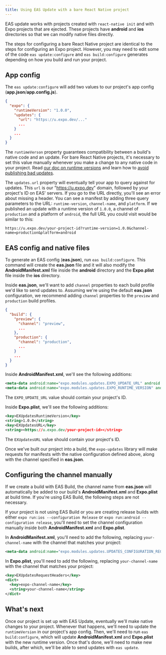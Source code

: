 ```yaml
---
title: Using EAS Update with a bare React Native project
---
```


EAS update works with projects created with `react-native init` and with Expo projects that are ejected. These projects have **android** and **ios** directories so that we can modify native files directly.

The steps for configuring a bare React Native project are identical to the steps for configuring an Expo project. However, you may need to edit some of the code `eas update:configure` and `eas build:configure` generates depending on how you build and run your project.

## App config

The `eas update:configure` will add two values to our project's app config (**app.json**/**app.config.js**).

```json
{
  "expo": {
    "runtimeVersion": "1.0.0",
    "updates": {
      "url": "https://u.expo.dev/..."
      ...
    }
    ...
  }
}
```

The `runtimeVerson` property guarantees compatibility between a build's native code and an update. For bare React Native projects, it's necessary to set this value manually whenever you make a change to any native code in your project. Read [our doc on runtime versions](/eas-update/runtime-versions/#custom--runtimeversion) and learn how to [avoid publishing bad updates](/eas-update/runtime-versions/#avoiding-crashes-with-incompatible-updates).

The `updates.url` property will eventually tell your app to query against for updates. This `url` is our "https://u.expo.dev" domain, followed by your project's ID on EAS' servers. If you go to the URL directly, you'll see an error about missing a header. You can see a manifest by adding three query parameters to the URL: `runtime-version`, `channel-name`, and `platform`. If we published an update with a runtime version of `1.0.0`, a channel of `production` and a platform of `android`, the full URL you could visit would be similar to this:

```
https://u.expo.dev/your-project-id?runtime-version=1.0.0&channel-name=production&platform=android
```

## EAS config and native files

To generate an EAS config (**eas.json**), run `eas build:configure`. This command will create the **eas.json** file and it will also modify the **AndroidManifest.xml** file inside the **android** directory and the **Expo.plist** file inside the **ios** directory.

Inside **eas.json**, we'll want to add `channel` properties to each build profile we'd like to send updates to. Assuming we're using the default **eas.json** configuration, we recommend adding `channel` properties to the `preview` and `production` build profiles.

```json
{
  "build": {
    "preview": {
      "channel": "preview",
      ...
    },
    "production": {
      "channel": "production",
      ...
    }
    ...
  }
}
```

Inside **AndroidManifest.xml**, we'll see the following additions:

```xml
<meta-data android:name="expo.modules.updates.EXPO_UPDATE_URL" android:value="<https://u.expo.dev/your-project-id>"/>
<meta-data android:name="expo.modules.updates.EXPO_RUNTIME_VERSION" android:value="1.0.0"/>
```

The `EXPO_UPDATE_URL` value should contain your project's ID.

Inside **Expo.plist**, we'll see the following additions:

```xml
<key>EXUpdatesRuntimeVersion</key>
<string>1.0.0</string>
<key>EXUpdatesURL</key>
<string><https://u.expo.dev/your-project-id></string>
```

The `EXUpdatesURL` value should contain your project's ID.

Once we've built our project into a build, the `expo-updates` library will make requests for manifests with the native configuration defined above, along with the channel specified in **eas.json**.

## Configuring the channel manually

If we create a build with EAS Build, the channel name from **eas.json** will automatically be added to our build's **AndroidManifest.xml** and **Expo.plist** at build time. If you're using EAS Build, the following steps are not necessary.

If your project is not using EAS Build or you are creating release builds with either `expo run:ios --configuration Release` or `expo run:android --configuration release`, you'll need to set the channel configuration manually inside both **AndroidManifest.xml** and **Expo.plist**.

In **AndroidManifest.xml**, you'll need to add the following, replacing `your-channel-name` with the channel that matches your project:

```xml
<meta-data android:name="expo.modules.updates.UPDATES_CONFIGURATION_REQUEST_HEADERS_KEY" android:value="{'expo-channel-name':'your-channel-name'}"/>
```

In **Expo.plist**, you'll need to add the following, replacing `your-channel-name` with the channel that matches your project:

```xml
<key>EXUpdatesRequestHeaders</key>
<dict>
  <key>expo-channel-name</key>
  <string>your-channel-name</string>
</dict>
```

## What's next

Once our project is set up with EAS Update, eventually we'll make native changes to your project. Whenever that happens, we'll need to update the `runtimeVersion` in our project's app config. Then, we'll need to run `eas build:configure`, which will update **AndroidManifest.xml** and **Expo.plist** with the new runtime version. Once that's done, we'll need to make new builds, after which, we'll be able to send updates with `eas update`.
